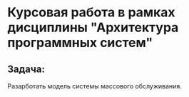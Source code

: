 # Курсовая работа в рамках дисциплины "Архитектура программных систем"
## Задача:
Разарботать модель системы массового обслуживания.
